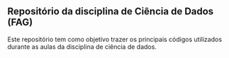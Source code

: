 ## Repositório da disciplina de Ciência de Dados (FAG)

Este repositório tem como objetivo trazer os principais códigos utilizados durante as aulas da disciplina de ciência de dados. 